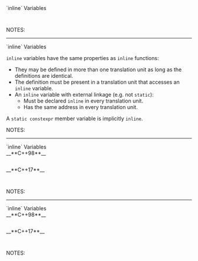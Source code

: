 <div class="slide-title">`inline` Variables</div>

<pre style="display: inline-block;"><code class='sample' sample='cpp17_features/
07_language_inline_variables
/
00_dimensions_cpp17.cpp
#primary
'></code></pre>

NOTES:

---

<div class="slide-title">`inline` Variables</div>

`inline` variables have the same properties as `inline` functions:
* They may be defined in more than one translation unit as long as the definitions are identical.
* The definition must be present in a translation unit that accesses an `inline` variable.
* An `inline` variable with external linkage (e.g. not `static`):
  * Must be declared `inline` in every translation unit.
  * Has the same address in every translation unit. 

A `static constexpr` member variable is implicitly `inline`.

NOTES:

---

<div class="slide-title">`inline` Variables</div>

<div class="left">
<span style="display: block">__**C++98**__</span>

<pre style="display: inline-block;"><code class='sample' sample='cpp17_features/
07_language_inline_variables
/
10_global_atomic_cpp98_vs_cpp17.cpp
#left
'></code></pre>
</div>

<div class="right">
<span style="display: block">__**C++17**__</span>

<pre style="display: inline-block;"><code class='sample' sample='cpp17_features/
07_language_inline_variables
/
10_global_atomic_cpp98_vs_cpp17.cpp
#right
'></code></pre>
</div>

NOTES:

---

<div class="slide-title">`inline` Variables</div>

<div class="left">
<span style="display: block">__**C++98**__</span>

<pre style="display: inline-block;"><code class='sample' sample='cpp17_features/
07_language_inline_variables
/
11_member_atomic_cpp98_vs_cpp17.cpp
#left
'></code></pre>
</div>

<div class="right">
<span style="display: block">__**C++17**__</span>

<pre style="display: inline-block;"><code class='sample' sample='cpp17_features/
07_language_inline_variables
/
11_member_atomic_cpp98_vs_cpp17.cpp
#right
'></code></pre>
</div>

NOTES:

